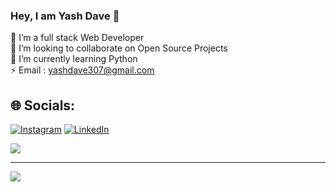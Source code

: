 ### Hey, I am Yash Dave 👋

🔭 I’m a full stack Web Developer<br>👯 I’m looking to collaborate on Open Source Projects <br>🌱 I’m currently learning Python<br>⚡ Email : yashdave307@gmail.com


## 🌐 Socials:
[![Instagram](https://img.shields.io/badge/Instagram-%23E4405F.svg?logo=Instagram&logoColor=white)](https://instagram.com/https://www.instagram.com/yashdave.07/) [![LinkedIn](https://img.shields.io/badge/LinkedIn-%230077B5.svg?logo=linkedin&logoColor=white)](https://linkedin.com/in/https://www.linkedin.com/in/yash-dave-901505233/) 

![](https://github-readme-stats.vercel.app/api/top-langs/?username=YashDave7&theme=dark&hide_border=false&include_all_commits=false&count_private=false&layout=compact)

---
[![](https://visitcount.itsvg.in/api?id=YashDave7&icon=0&color=0)](https://visitcount.itsvg.in)

<!-- Proudly created with GPRM ( https://gprm.itsvg.in ) -->
